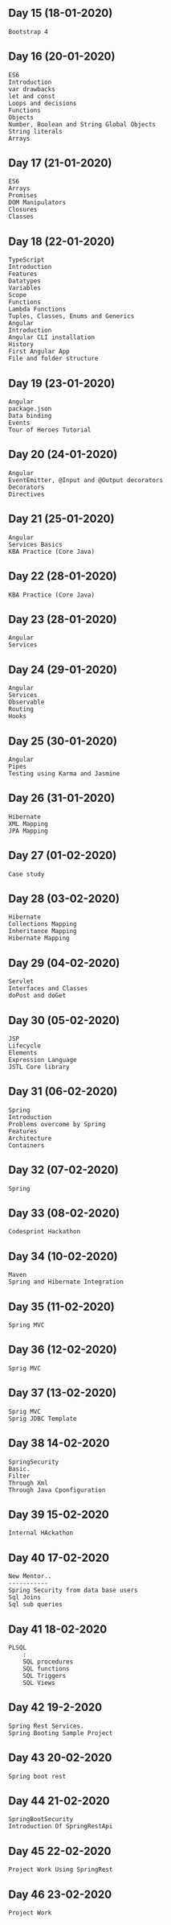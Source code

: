 Day 15
(18-01-2020)
----------	
	Bootstrap 4
Day 16
(20-01-2020)
-----------
	ES6
	Introduction
	var drawbacks
	let and const
	Loops and decisions
	Functions
	Objects
	Number, Boolean and String Global Objects
	String literals
	Arrays
Day 17
(21-01-2020)
--------
	ES6
	Arrays
	Promises
	DOM Manipulators
	Closures
	Classes
Day 18
(22-01-2020)
----------
	TypeScript
	Introduction
	Features
	Datatypes
	Variables
	Scope
	Functions
	Lambda Functions
	Tuples, Classes, Enums and Generics
	Angular
	Introduction
	Angular CLI installation
	History
	First Angular App
	File and folder structure
Day 19
(23-01-2020)
--------
	Angular
	package.json
	Data binding
	Events
	Tour of Heroes Tutorial
Day 20
(24-01-2020)
--------
	Angular
	EventEmitter, @Input and @Output decorators
	Decorators
	Directives
Day 21
(25-01-2020)
------
	Angular
	Services Basics
	KBA Practice (Core Java)
Day 22
(28-01-2020)
-------
	KBA Practice (Core Java)
Day 23
(28-01-2020)
-------
	Angular
	Services
Day 24
(29-01-2020)
-------
	Angular
	Services
	Observable
	Routing
	Hooks
Day 25
(30-01-2020)
-------
	Angular
	Pipes
	Testing using Karma and Jasmine
Day 26
(31-01-2020)
-------
	Hibernate
	XML Mapping
	JPA Mapping
Day 27
(01-02-2020)
--------
	Case study
Day 28
(03-02-2020)
--------
	Hibernate
	Collections Mapping
	Inheritance Mapping
	Hibernate Mapping
Day 29
(04-02-2020)
---------
	Servlet
	Interfaces and Classes
	doPost and doGet
Day 30
(05-02-2020)
---------
	JSP
	Lifecycle
	Elements
	Expression Language
	JSTL Core library
Day 31
(06-02-2020)
--------
	Spring
	Introduction
	Problems overcome by Spring
	Features
	Architecture
	Containers
Day 32
(07-02-2020)
-------
	Spring
Day 33
(08-02-2020)
-------
	Codesprint Hackathon
Day 34
(10-02-2020)
------
	Maven
	Spring and Hibernate Integration
Day 35
(11-02-2020)
-------
	Spring MVC
Day 36
(12-02-2020)
--------
	Sprig MVC
Day 37
(13-02-2020)
-------
	Sprig MVC
	Sprig JDBC Template
Day 38 
14-02-2020
--------
	SpringSecurity
	Basic.
	Filter
	Through Xml
	Through Java Cponfiguration
Day 39
15-02-2020
----------
	Internal HAckathon 
Day 40
17-02-2020
---------
	New Mentor..
	-----------
	Spring Security from data base users
	Sql Joins
	Sql sub queries

Day 41
18-02-2020
-----------
	PLSQL 
		:
		SQL procedures
		SQL functions
		SQL Triggers
		SQL Views
Day 42
19-2-2020
----------

	Spring Rest Services.
	Spring Booting Sample Project

Day 43
20-02-2020
------------
	Spring boot rest
Day 44 
21-02-2020
-----------
	SpringBootSecurity
	Introduction Of SpringRestApi
Day 45
22-02-2020
------------
	Project Work Using SpringRest

Day 46 
23-02-2020
-----------
	Project Work
	

	





